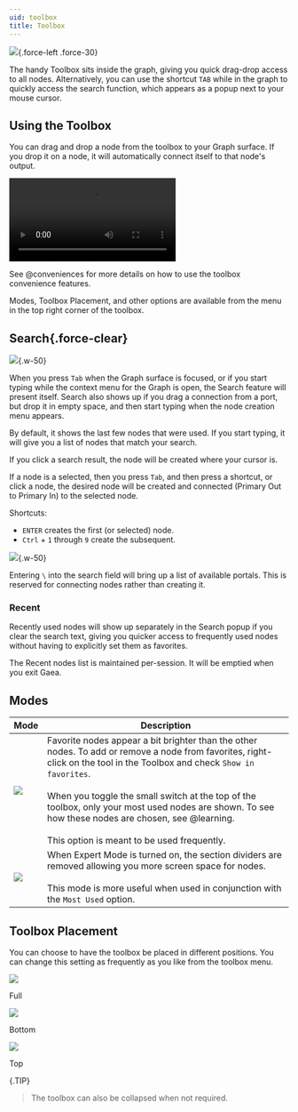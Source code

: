 ```yaml
---
uid: toolbox
title: Toolbox
---
```


![](/images/ui/toolbox-normal.png){.force-left .force-30}

The handy Toolbox sits inside the graph, giving you quick drag-drop access to all nodes. Alternatively, you can use the shortcut `TAB` while in the graph to quickly access the search function, which appears as a popup next to your mouse cursor.

## Using the Toolbox

You can drag and drop a node from the toolbox to your Graph surface. If you drop it on a node, it will automatically connect itself to that node's output.

<video controls>
  <source src="/mp4/cnv-drop-connect.mp4" type="video/mp4">
</video>

See @conveniences for more details on how to use the toolbox convenience features.

Modes, Toolbox Placement, and other options are available from the menu in the top right corner of the toolbox.

## Search{.force-clear}

![](/images/ui/search-nodes.png){.w-50}

When you press `Tab` when the Graph surface is focused, or if you start typing while the context menu for the Graph is open, the Search feature will present itself. Search also shows up if you drag a connection from a port, but drop it in empty space, and then start typing when the node creation menu appears.

By default, it shows the last few nodes that were used. If you start typing, it will give you a list of nodes that match your search.

If you click a search result, the node will be created where your cursor is.

If a node is a selected, then you press `Tab`, and then press a shortcut, or click a node, the desired node will be created and connected (Primary Out to Primary In) to the selected node.

Shortcuts:
- `ENTER` creates the first (or selected) node.
- `Ctrl` + `1` through `9` create the subsequent.

![](/images/ui/search-portals.png){.w-50}

Entering `\` into the search field will bring up a list of available portals. This is reserved for connecting nodes rather than creating it.

### Recent

Recently used nodes will show up separately in the Search popup if you clear the search text, giving you quicker access to frequently used nodes without having to explicitly set them as favorites.

The Recent nodes list is maintained per-session. It will be emptied when you exit Gaea.

## Modes

| Mode                                 | Description                                                                                                                                                                                                                                                                                                                                                                                       |
| ------------------------------------ | ------------------------------------------------------------------------------------------------------------------------------------------------------------------------------------------------------------------------------------------------------------------------------------------------------------------------------------------------------------------------------------------------- |
| ![](/images/ui/toolbox-mostused.png) | Favorite nodes appear a bit brighter than the other nodes. To add or remove a node from favorites, right-click on the tool in the Toolbox and check `Show in favorites`. <br> <br> When you toggle the small switch at the top of the toolbox, only your most used nodes are shown. To see how these nodes are chosen, see @learning. <br> <br> This option is meant to be used frequently. |
| ![](/images/ui/toolbox-expert.png)   | When Expert Mode is turned on, the section dividers are removed allowing you more screen space for nodes. <br> <br> This mode is more useful when used in conjunction with the `Most Used` option.                                                       |

## Toolbox Placement

You can choose to have the toolbox be placed in different positions. You can change this setting as frequently as you like from the toolbox menu.

<div class="row">
<div class="col-lg-4">

![](/images/ui/toolbox-placement-full.png)

Full

</div>
<div class="col-lg-4">

![](/images/ui/toolbox-placement-bottom.png)

Bottom

</div>
<div class="col-lg-4">

![](/images/ui/toolbox-placement-top.png)

Top

</div>
</div>

{.TIP}
> The toolbox can also be collapsed when not required.
